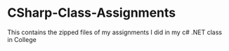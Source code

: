 # CSharp-Class-Assignments
This contains the zipped files of my assignments I did in my c# .NET class in College
